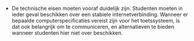 * De technische eisen moeten vooraf duidelijk zijn. Studenten moeten in ieder geval beschikken over een stabiele internetverbinding. Wanneer er bepaalde computerspecificaties vereist zijn voor het toetssysteem, is dat ook belangrijk om te communiceren, en alternatieven te bieden wanneer studenten hier niet over beschikken.
